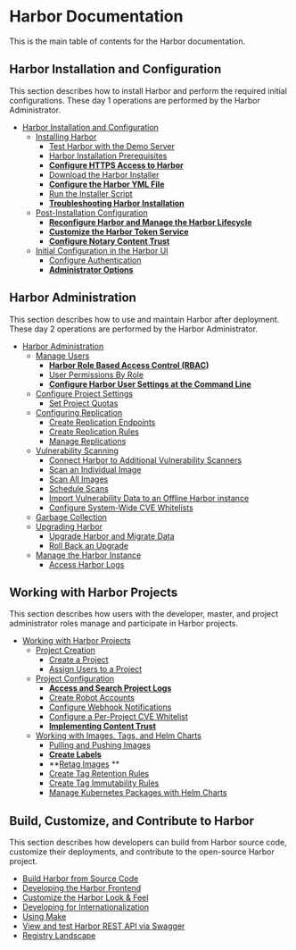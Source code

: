 # Harbor Documentation 

This is the main table of contents for the Harbor documentation.

## Harbor Installation and Configuration

This section describes how to install Harbor and perform the required initial configurations. These day 1 operations are performed by the Harbor Administrator.

- [Harbor Installation and Configuration](install_config/_index.md)
  - [Installing Harbor](install_config/installation/_index.md) 
      - [Test Harbor with the Demo Server](install_config/installation/demo_server.md)
      - [Harbor Installation Prerequisites](install_config/installation/installation_prereqs.md)
      - **[Configure HTTPS Access to Harbor](install_config/installation/configure_https.md)**
      - [Download the Harbor Installer](install_config/installation/download_installer.md)
      - **[Configure the Harbor YML File](install_config/installation/configure_yml_file.md)**
      - [Run the Installer Script](install_config/installation/run_installer_script.md)
      - **[Troubleshooting Harbor Installation](install_config/installation/troubleshoot_installation.md)**
  - [Post-Installation Configuration](install_config/configuration/_index.md)
      - **[Reconfigure Harbor and Manage the Harbor Lifecycle](install_config/configuration/reconfigure_manage_lifecycle.md)**
      - **[Customize the Harbor Token Service](install_config/configuration/customize_token_service.md)**
      - **[Configure Notary Content Trust](install_config/configuration/configure_notary_content_trust.md)**
  - [Initial Configuration in the Harbor UI](install_config/configuration/initial_config_ui.md)
      - [Configure Authentication](install_config/configuration/configure_authentication.md)
      - **[Administrator Options](install_config/configuration/general_settings.md)**
  
## Harbor Administration

This section describes how to use and maintain Harbor after deployment. These day 2 operations are performed by the Harbor Administrator.

- [Harbor Administration](administration/_index.md)
  - [Manage Users](administration/managing_users/_index.md)
      - **[Harbor Role Based Access Control (RBAC)](administration/managing_users/configure_rbac.md)**
      - [User Permissions By Role](administration/managing_users/user_permissions_by_role.md)
      - **[Configure Harbor User Settings at the Command Line](administration/managing_users/configure_user_settings_cli.md)**
  - [Configure Project Settings](administration/configure_project_settings/_index.md)
      - [Set Project Quotas](administration/configure_project_settings/set_project_quotas.md)
  - [Configuring Replication](administration/configuring_replication/_index.md)
      - [Create Replication Endpoints](administration/configuring_replication/create_replication_endpoints.md)
      - [Create Replication Rules](administration/configuring_replication/create_replication_rules.md)
      - [Manage Replications](administration/configuring_replication/manage_replications.md) 
  - [Vulnerability Scanning](administration/vulnerability_scanning/_index.md)
      - [Connect Harbor to Additional Vulnerability Scanners](administration/vulnerability_scanning/pluggable_scanners.md)
      - [Scan an Individual Image](administration/vulnerability_scanning/scan_individual_image.md)
      - [Scan All Images](administration/vulnerability_scanning/scan_all_images.md)
      - [Schedule Scans](administration/vulnerability_scanning/schedule_scans.md)
      - [Import Vulnerability Data to an Offline Harbor instance](administration/vulnerability_scanning/import_vulnerability_data.md)
      - [Configure System-Wide CVE Whitelists](administration/vulnerability_scanning/configure_system_whitelist.md)
  - [Garbage Collection](administration/garbage_collection/_index.md)
  - [Upgrading Harbor](administration/upgrade/_index.md)
      - [Upgrade Harbor and Migrate Data](administration/upgrade/upgrade_migrate_data.md)
      - [Roll Back an Upgrade](administration/upgrade/roll_back_upgrade.md)
  - [Manage the Harbor Instance](administration/manage_harbor/_index.md)
      - [Access Harbor Logs](administration/manage_harbor/access_logs.md)

## Working with Harbor Projects

This section describes how users with the developer, master, and project administrator roles manage and participate in Harbor projects.

- [Working with Harbor Projects](working_with_projects/_index.md)
  - [Project Creation](working_with_projects/project_overview.md)
      - [Create a Project](working_with_projects/create_projects.md)
      - [Assign Users to a Project](working_with_projects/add_users.md)
  - [Project Configuration](working_with_projects/project_configuration.md)
      - **[Access and Search Project Logs](working_with_projects/access_project_logs.md)**
      - [Create Robot Accounts](working_with_projects/create_robot_accounts.md)
      - [Configure Webhook Notifications](working_with_projects/configure_webhooks.md)
      - [Configure a Per-Project CVE Whitelist](working_with_projects/configure_project_whitelist.md)
      - **[Implementing Content Trust](working_with_projects/implementing_content_trust.md)**
  - [Working with Images, Tags, and Helm Charts](working_with_projects/working_with_images.md)
      - [Pulling and Pushing Images](working_with_projects/pulling_pushing_images.md)
      - **[Create Labels](working_with_projects/create_labels.md)**
      - **[Retag Images](working_with_projects/retagging_images.md) **
      - [Create Tag Retention Rules](working_with_projects/create_tag_retention_rules.md)
      - [Create Tag Immutability  Rules](working_with_projects/create_tag_immutability_rules.md)
      - [Manage Kubernetes Packages with Helm Charts](working_with_projects/managing_helm_charts.md)

## Build, Customize, and Contribute to Harbor

This section describes how developers can build from Harbor source code, customize their deployments, and contribute to the open-source Harbor project.

- [Build Harbor from Source Code](build_customize_contribute/compile_guide.md)
- [Developing the Harbor Frontend](build_customize_contribute/ui_contribution_get_started.md)
- [Customize the Harbor Look & Feel ](build_customize_contribute/customize_look_feel.md)
- [Developing for Internationalization](build_customize_contribute/developer_guide_i18n.md)
- [Using Make](build_customize_contribute/use_make.md)
- [View and test Harbor REST API via Swagger](build_customize_contribute/configure_swagger.md)
- [Registry Landscape](build_customize_contribute/registry_landscape.md)